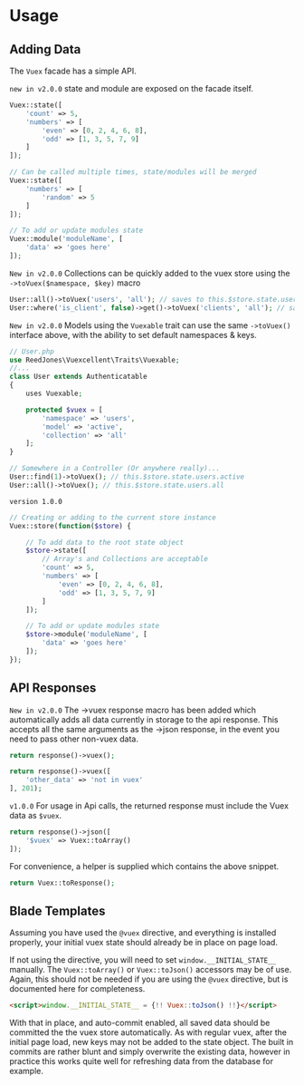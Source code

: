 # Usage

## Adding Data
The `Vuex` facade has a simple API.

`new in v2.0.0` state and module are exposed on the facade itself.
```php
Vuex::state([
    'count' => 5,
    'numbers' => [
        'even' => [0, 2, 4, 6, 8],
        'odd' => [1, 3, 5, 7, 9]
    ]
]);

// Can be called multiple times, state/modules will be merged
Vuex::state([
    'numbers' => [
        'random' => 5
    ]
]);

// To add or update modules state
Vuex::module('moduleName', [
    'data' => 'goes here'
]);
```

`New in v2.0.0`
Collections can be quickly added to the vuex store using the `->toVuex($namespace, $key)` macro
```php
User::all()->toVuex('users', 'all'); // saves to this.$store.state.users.all
User::where('is_client', false)->get()->toVuex('clients', 'all'); // saves to this.$store.state.clients.all
```

`New in v2.0.0`
Models using the `Vuexable` trait can use the same `->toVuex()` interface above, with the ability to set default namespaces & keys.
```php
// User.php
use ReedJones\Vuexcellent\Traits\Vuexable;
//...
class User extends Authenticatable
{
    uses Vuexable;

    protected $vuex = [
        'namespace' => 'users',
        'model' => 'active',
        'collection' => 'all'
    ];
}

// Somewhere in a Controller (Or anywhere really)...
User::find(1)->toVuex(); // this.$store.state.users.active
User::all()->toVuex(); // this.$store.state.users.all
```


`version 1.0.0`
```php
// Creating or adding to the current store instance
Vuex::store(function($store) {

    // To add data to the root state object
    $store->state([
        // Array's and Collections are acceptable
        'count' => 5,
        'numbers' => [
            'even' => [0, 2, 4, 6, 8],
            'odd' => [1, 3, 5, 7, 9]
        ]
    ]);

    // To add or update modules state
    $store->module('moduleName', [
        'data' => 'goes here'
    ]);
});
```

## API Responses

`New in v2.0.0`
The ->vuex response macro has been added which automatically adds all data currently in storage to the api response. This accepts all the same arguments  as the ->json response, in the event you need to pass other non-vuex data.
```php
return response()->vuex();

return response()->vuex([
    'other_data' => 'not in vuex'
], 201);
```

`v1.0.0`
For usage in Api calls, the returned response must include the Vuex data as `$vuex`.

```php
return response()->json([
    '$vuex' => Vuex::toArray()
]);
```

For convenience, a helper is supplied which contains the above snippet.
```php
return Vuex::toResponse();
```

## Blade Templates

Assuming you have used the `@vuex` directive, and everything is installed properly, your initial vuex state should already be in place on page load.

If not using the directive, you will need to set `window.__INITIAL_STATE__` manually. The `Vuex::toArray()` or `Vuex::toJson()` accessors may be of use. Again, this should not be needed if you are using the `@vuex` directive, but is documented here for completeness.

```html
<script>window.__INITIAL_STATE__ = {!! Vuex::toJson() !!}</script>
```

With that in place, and auto-commit enabled, all saved data should be committed the the vuex store automatically. As with regular vuex, after the initial page load, new keys may not be added to the state object. The built in commits are rather blunt and simply overwrite the existing data, however in practice this works quite well for refreshing data from the database for example.
